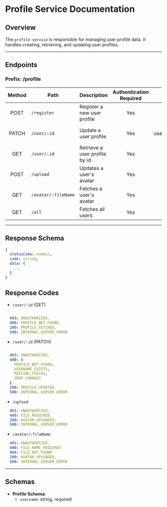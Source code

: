 # Profile Service Documentation

## Overview
The `profile-service` is responsible for managing user profile data. It handles creating, retrieving, and updating user profiles.

---

## Endpoints
### Prefix: /profile


| Method | Path          | Description                           | Authentication Required  | Body required                         |
| :----: | ------------  | ------------------------------------- | :----------------------: | :-----------------------------------: |
| POST   | `/register`   | Register a new user profile           | Yes                      | { username, email}                    |
| PATCH  | `/user/:id`   | Update a user profile                 | Yes                      | { username/avatar_url/solde/level/rank } (one or many)|
| GET    | `/user/:id`   | Retrieve a user profile by id         | Yes                      | (none)                                |
| POST   | `/upload`     | Updates a user's avatar               | Yes                      | image as formData                     |
| GET   | `/avatar/:fileName`| Fetches a user's avatar           | Yes                      | (none)                     |
| GET   | `/all`         | Fetches all users                     | Yes                      | (none)                     |

---

## Response Schema

```yaml
{
  statusCode: number,
  code: string,
  data: {
    ...
  }
}

```

## Response Codes

- `/user/:id` (GET)
```yaml

  403: UNAUTHORIZED,
  400: PROFILE_NOT_FOUND,
  200: PROFILE_FETCHED,
  500: INTERNAL_SERVER_ERROR

```

- `/user/:id` (PATCH)
```yaml

  403: UNAUTHORIZED,
  400: {
    PROFILE_NOT_FOUND,
    USERNAME_EXISTS,
    MISSING_FIELDS,
    ZERO_CHANGES
  },
  200: PROFILE_UPDATED,
  500: INTERNAL_SERVER_ERROR

```

- `/upload` 
```yaml
  401: UNAUTHORIZED,
  400: FILE_REQUIRED,
  200: AVATAR_UPLOADED,
  500: INTERNAL_SERVER_ERROR

```

- `/avatar/:fileName` 
```yaml
  401: UNAUTHORIZED,
  400: FILE_NAME_REQUIRED
  404: FILE_NOT_FOUND
  200: AVATAR_UPLOADED,
  500: INTERNAL_SERVER_ERROR

```

---

## Schemas

- **Profile Schema**:
  - `username`: string, required


